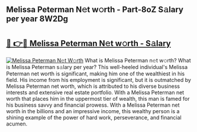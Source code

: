 ## Melissa Peterman N𝚎t w𝚘rth - Part-8oZ S𝚊lary per year 8W2Dg

# <h2><a href="http://gc46qa.nevu.top/?p=Melissa+Peterman">🔗 👉🔴 Melissa Peterman N𝚎t w𝚘rth - S𝚊lary</a></h2>

[![Melissa Peterman N𝚎t W𝚘rth](https://i.imgur.com/Oavwk0R.jpeg)](http://gc46qa.nevu.top/?p=Melissa+Peterman)
What is Melissa Peterman n𝚎t w𝚘rth? What is Melissa Peterman s𝚊lary per year?
This well-heeled individual's Melissa Peterman net worth is significant, making him one of the wealthiest in his field. His income from his employment is significant, but it is outmatched by Melissa Peterman net worth, which is attributed to his diverse business interests and extensive real estate portfolio. With a Melissa Peterman net worth that places him in the uppermost tier of wealth, this man is famed for his business savvy and financial prowess. With a Melissa Peterman net worth in the billions and an impressive income, this wealthy person is a shining example of the power of hard work, perseverance, and financial acumen.
